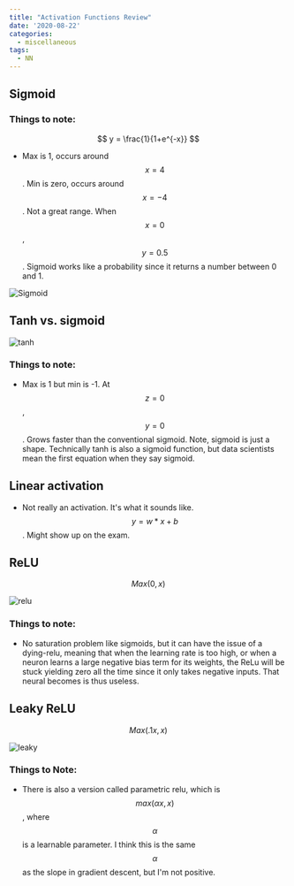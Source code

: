 ```yaml
---
title: "Activation Functions Review"
date: '2020-08-22'
categories:
  - miscellaneous
tags:
  - NN
---
```


## Sigmoid

### Things to note:

$$
y = \frac{1}{1+e^{-x}}
$$

- Max is 1, occurs around $$x=4$$. Min is zero, occurs around $$x=-4$$. Not a great range. When $$x=0$$, $$y=0.5$$. Sigmoid works like a probability since it returns a number between 0 and 1.

![Sigmoid](https://upload.wikimedia.org/wikipedia/commons/thumb/8/88/Logistic-curve.svg/1200px-Logistic-curve.svg.png)

## Tanh vs. sigmoid

![tanh](https://miro.medium.com/max/1190/1*f9erByySVjTjohfFdNkJYQ.jpeg)

### Things to note:

- Max is 1 but min is -1. At $$z=0$$, $$y=0$$. Grows faster than the conventional sigmoid. Note, sigmoid is just a shape. Technically tanh is also a sigmoid function, but data scientists mean the first equation when they say sigmoid.

## Linear activation

- Not really an activation. It's what it sounds like. $$y=w*x + b$$. Might show up on the exam.

## ReLU

$$
Max(0,x)
$$

![relu](https://www.researchgate.net/profile/Muhammad_Hamdan9/publication/327435257/figure/fig4/AS:742898131812354@1554132125449/Activation-Functions-ReLU-Tanh-Sigmoid.ppm)

### Things to note:

- No saturation problem like sigmoids, but it can have the issue of a dying-relu, meaning that when the learning rate is too high, or when a neuron learns a large negative bias term for its weights, the ReLu will be stuck yielding zero all the time since it only takes negative inputs. That neural becomes is thus useless.

## Leaky ReLU

$$
Max(.1x, x)
$$

![leaky](https://i1.wp.com/clay-atlas.com/wp-content/uploads/2019/10/image-37.png?w=640&ssl=1)

### Things to Note:

- There is also a version called parametric relu, which is $$max(\alpha x,x)$$, where $$\alpha$$ is a learnable parameter. I think this is the same $$\alpha$$ as the slope in gradient descent, but I'm not positive.
